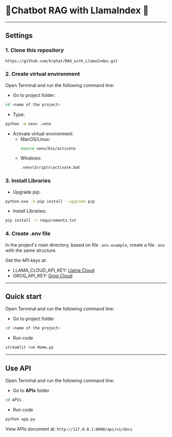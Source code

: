 # 🤖Chatbot RAG with LlamaIndex 🦙
---
## Settings
### 1. Clone this repository
```bash
https://github.com/krphat/RAG_with_LlamaIndex.git
```
### 2. Create virtual environment
Open Terminal and run the following command line:

- Go to project folder:

```bash
cd <name of the project>
```
- Type:
```bash
python -m venv .venv
```
- Activate virtual environment:
  - MacOS/Linux:
    ```bash
    source venv/bin/activate
    ```
  - Windows:
    ```bash
    .venv\Scripts\activate.bat
    ```
### 3. Install Libraries
- Upgrade pip:
```bash
python.exe -m pip install --upgrade pip
```
- Install Libraries:
```bash
pip install -r requirements.txt
```
### 4. Create **.env** file

In the project's main directory, based on file `.env.example`, create a file `.env` with the same structure.

Get the API keys at:
- LLAMA_CLOUD_API_KEY: [Llama Cloud](https://cloud.llamaindex.ai/landing)
- GROQ_API_KEY: [Groq Cloud](https://console.groq.com/playground)

---
## Quick start
Open Terminal and run the following command line:
- Go to project folder
```bash
cd <name of the project>
```
 - Run code
```bash
streamlit run Home.py
```
---
## Use API
Open Terminal and run the following command line:
- Go to **APIs** folder
```bash
cd APIs
```
- Run code
```bash
python app.py
```
View APIs document at: `http://127.0.0.1:8000/api/v1/docs`



